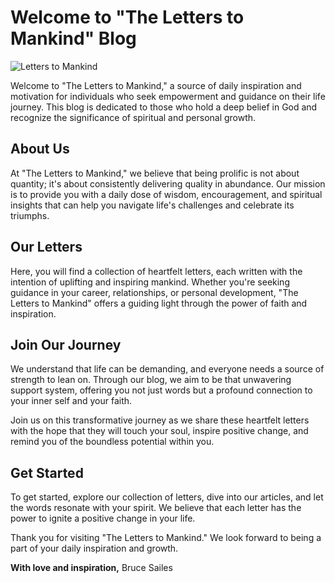 # Welcome to "The Letters to Mankind" Blog

![Letters to Mankind](/Letters.png)

Welcome to "The Letters to Mankind," a source of daily inspiration and motivation for individuals who seek empowerment and guidance on their life journey. This blog is dedicated to those who hold a deep belief in God and recognize the significance of spiritual and personal growth.

## About Us

At "The Letters to Mankind," we believe that being prolific is not about quantity; it's about consistently delivering quality in abundance. Our mission is to provide you with a daily dose of wisdom, encouragement, and spiritual insights that can help you navigate life's challenges and celebrate its triumphs.

## Our Letters

Here, you will find a collection of heartfelt letters, each written with the intention of uplifting and inspiring mankind. Whether you're seeking guidance in your career, relationships, or personal development, "The Letters to Mankind" offers a guiding light through the power of faith and inspiration.

## Join Our Journey

We understand that life can be demanding, and everyone needs a source of strength to lean on. Through our blog, we aim to be that unwavering support system, offering you not just words but a profound connection to your inner self and your faith.

Join us on this transformative journey as we share these heartfelt letters with the hope that they will touch your soul, inspire positive change, and remind you of the boundless potential within you.

## Get Started

To get started, explore our collection of letters, dive into our articles, and let the words resonate with your spirit. We believe that each letter has the power to ignite a positive change in your life.

Thank you for visiting "The Letters to Mankind." We look forward to being a part of your daily inspiration and growth.

**With love and inspiration,**
Bruce Sailes
